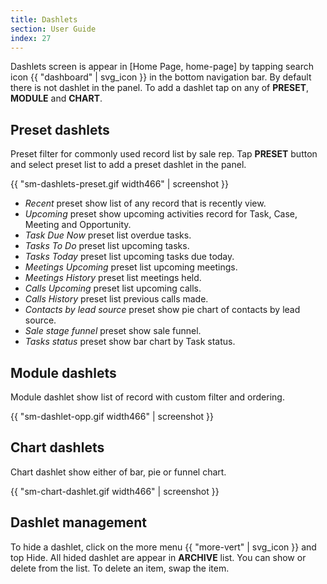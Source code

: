 ```yaml
---
title: Dashlets
section: User Guide
index: 27
---
```


Dashlets screen is appear in [Home Page, home-page] by tapping search icon {{ "dashboard" | svg_icon }} in the bottom navigation bar. By default there is not dashlet in the panel. To add a dashlet tap on any of **PRESET**, **MODULE** and **CHART**.


## Preset dashlets

Preset filter for commonly used record list by sale rep. Tap **PRESET** button and select preset list to add a preset dashlet in the panel.

{{ "sm-dashlets-preset.gif width466" | screenshot }}

* *Recent* preset show list of any record that is recently view.
* *Upcoming* preset show upcoming activities record for Task, Case, Meeting and Opportunity.
* *Task Due Now* preset list overdue tasks.
* *Tasks To Do* preset list upcoming tasks.
* *Tasks Today* preset list upcoming tasks due today.
* *Meetings Upcoming* preset list upcoming meetings.
* *Meetings History* preset list meetings held.
* *Calls Upcoming* preset list upcoming calls.
* *Calls History* preset list previous calls made.
* *Contacts by lead source* preset show pie chart of contacts by lead source.
* *Sale stage funnel* preset show sale funnel.
* *Tasks status* preset show bar chart by Task status.

## Module dashlets

Module dashlet show list of record with custom filter and ordering.

{{ "sm-dashlet-opp.gif width466" | screenshot }}


## Chart dashlets

Chart dashlet show either of bar, pie or funnel chart.

{{ "sm-chart-dashlet.gif width466" | screenshot }}

## Dashlet management

To hide a dashlet, click on the more menu {{ "more-vert" | svg_icon }} and top Hide. All hided dashlet are appear in **ARCHIVE** list. You can show or delete from the list. To delete an item, swap the item.

